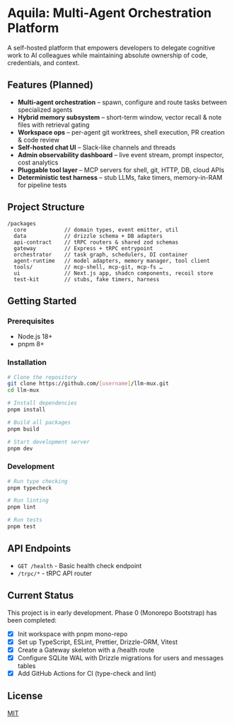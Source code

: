# Aquila: Multi-Agent Orchestration Platform

A self-hosted platform that empowers developers to delegate cognitive work to AI colleagues while maintaining absolute ownership of code, credentials, and context.

## Features (Planned)

- **Multi-agent orchestration** – spawn, configure and route tasks between specialized agents
- **Hybrid memory subsystem** – short-term window, vector recall & note files with retrieval gating
- **Workspace ops** – per-agent git worktrees, shell execution, PR creation & code review
- **Self-hosted chat UI** – Slack-like channels and threads
- **Admin observability dashboard** – live event stream, prompt inspector, cost analytics
- **Pluggable tool layer** – MCP servers for shell, git, HTTP, DB, cloud APIs
- **Deterministic test harness** – stub LLMs, fake timers, memory-in-RAM for pipeline tests

## Project Structure

```
/packages
  core            // domain types, event emitter, util
  data            // drizzle schema + DB adapters
  api-contract    // tRPC routers & shared zod schemas
  gateway         // Express + tRPC entrypoint
  orchestrator    // task graph, schedulers, DI container
  agent-runtime   // model adapters, memory manager, tool client
  tools/          // mcp-shell, mcp-git, mcp-fs …
  ui              // Next.js app, shadcn components, recoil store
  test-kit        // stubs, fake timers, harness
```

## Getting Started

### Prerequisites

- Node.js 18+
- pnpm 8+

### Installation

```bash
# Clone the repository
git clone https://github.com/[username]/llm-mux.git
cd llm-mux

# Install dependencies
pnpm install

# Build all packages
pnpm build

# Start development server
pnpm dev
```

### Development

```bash
# Run type checking
pnpm typecheck

# Run linting
pnpm lint

# Run tests
pnpm test
```

## API Endpoints

- `GET /health` - Basic health check endpoint
- `/trpc/*` - tRPC API router

## Current Status

This project is in early development. Phase 0 (Monorepo Bootstrap) has been completed:

- [x] Init workspace with pnpm mono-repo
- [x] Set up TypeScript, ESLint, Prettier, Drizzle-ORM, Vitest
- [x] Create a Gateway skeleton with a /health route
- [x] Configure SQLite WAL with Drizzle migrations for users and messages tables
- [x] Add GitHub Actions for CI (type-check and lint)

## License

[MIT](LICENSE)